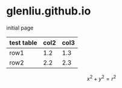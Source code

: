 # glenliu.github.io
initial page

|test table|col2|col3|
|----------|----|----|
|row1      |1.2|1.3|
|row2       |2.2|2.3|




$$ x^2+y^2=r^2 $$

